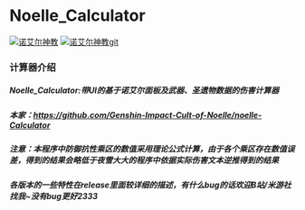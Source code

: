 # Noelle_Calculator

[![诺艾尔神教](https://www.noelle.cool/favicon.ico)](https://www.noelle.cool/)
[![诺艾尔神教git](https://img.shields.io/badge/-%E8%AF%BA%E8%89%BE%E5%B0%94%E7%A5%9E%E6%95%99-orange)](https://github.com/Genshin-Impact-Cult-of-Noelle)

### 计算器介绍
##### Noelle_Calculator:带UI的基于诺艾尔面板及武器、圣遗物数据的伤害计算器
##### 本家：https://github.com/Genshin-Impact-Cult-of-Noelle/noelle-Calculator

##### 注意：本程序中防御抗性乘区的数值采用理论公式计算，由于各个乘区存在数值误差，得到的结果会略低于夜雪大大的程序中依据实际伤害文本逆推得到的结果

##### 各版本的一些特性在release里面较详细的描述，有什么bug的话欢迎B站/米游社找我~没有bug更好2333
